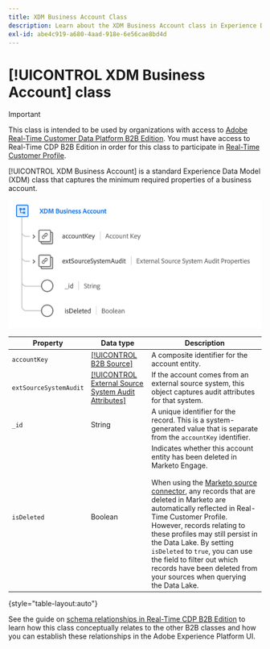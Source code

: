 ```yaml
---
title: XDM Business Account Class
description: Learn about the XDM Business Account class in Experience Data Model (XDM).
exl-id: abe4c919-a680-4aad-918e-6e56cae8bd4d
---
```

# [!UICONTROL XDM Business Account] class

>[!IMPORTANT]
>
>This class is intended to be used by organizations with access to [Adobe Real-Time Customer Data Platform B2B Edition](../../../rtcdp/b2b-overview.md). You must have access to Real-Time CDP B2B Edition in order for this class to participate in [Real-Time Customer Profile](../../../profile/home.md).

[!UICONTROL XDM Business Account] is a standard Experience Data Model (XDM) class that captures the minimum required properties of a business account.

![The structure of the XDM Business Account class as it appears in the UI](../../images/classes/b2b/business-account.png)

| Property | Data type |  Description |
| --- | --- | --- |
| `accountKey` | [[!UICONTROL B2B Source]](../../data-types/b2b-source.md) | A composite identifier for the account entity. |
| `extSourceSystemAudit` | [[!UICONTROL External Source System Audit Attributes]](../../data-types/external-source-system-audit-attributes.md) | If the account comes from an external source system, this object captures audit attributes for that system. |
| `_id` | String  | A unique identifier for the record. This is a system-generated value that is separate from the `accountKey` identifier. |
| `isDeleted` | Boolean  | Indicates whether this account entity has been deleted in Marketo Engage.<br><br>When using the [Marketo source connector](../../../sources/connectors/adobe-applications/marketo/marketo.md), any records that are deleted in Marketo are automatically reflected in Real-Time Customer Profile. However, records relating to these profiles may still persist in the Data Lake. By setting `isDeleted` to `true`, you can use the field to filter out which records have been deleted from your sources when querying the Data Lake. |

{style="table-layout:auto"}

See the guide on [schema relationships in Real-Time CDP B2B Edition](../../tutorials/relationship-b2b.md) to learn how this class conceptually relates to the other B2B classes and how you can establish these relationships in the Adobe Experience Platform UI.
